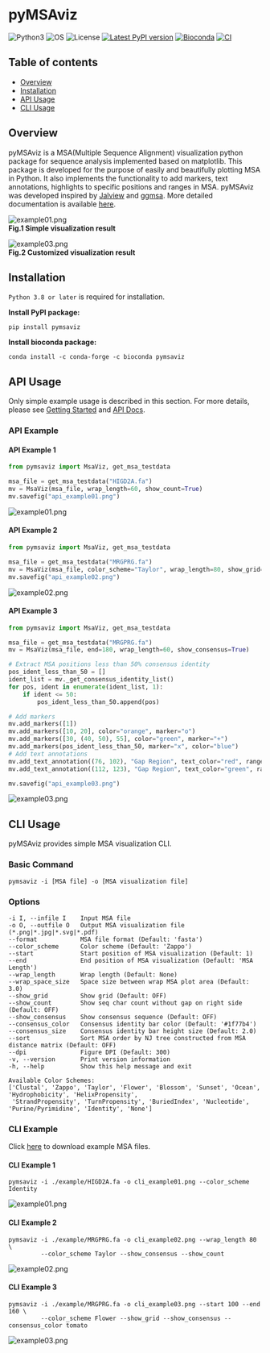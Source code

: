 # pyMSAviz

![Python3](https://img.shields.io/badge/Language-Python3-steelblue)
![OS](https://img.shields.io/badge/OS-_Windows_|_Mac_|_Linux-steelblue)
![License](https://img.shields.io/badge/License-MIT-steelblue)
[![Latest PyPI version](https://img.shields.io/pypi/v/pymsaviz.svg)](https://pypi.python.org/pypi/pymsaviz)
[![Bioconda](https://img.shields.io/conda/vn/bioconda/pymsaviz.svg?color=green)](https://anaconda.org/bioconda/pymsaviz)
[![CI](https://github.com/moshi4/pyMSAviz/actions/workflows/ci.yml/badge.svg)](https://github.com/moshi4/pyMSAviz/actions/workflows/ci.yml)

## Table of contents

- [Overview](#overview)
- [Installation](#installation)
- [API Usage](#api-usage)
- [CLI Usage](#cli-usage)

## Overview

pyMSAviz is a MSA(Multiple Sequence Alignment) visualization python package for sequence analysis implemented based on matplotlib.
This package is developed for the purpose of easily and beautifully plotting MSA in Python.
It also implements the functionality to add markers, text annotations, highlights to specific positions and ranges in MSA.
pyMSAviz was developed inspired by [Jalview](https://www.jalview.org/) and [ggmsa](https://github.com/YuLab-SMU/ggmsa).
More detailed documentation is available [here](https://moshi4.github.io/pyMSAviz/).

![example01.png](https://raw.githubusercontent.com/moshi4/pyMSAviz/main/docs/images/api_example01.png)  
**Fig.1 Simple visualization result**

![example03.png](https://raw.githubusercontent.com/moshi4/pyMSAviz/main/docs/images/api_example03.png)  
**Fig.2 Customized visualization result**

## Installation

`Python 3.8 or later` is required for installation.

**Install PyPI package:**

    pip install pymsaviz

**Install bioconda package:**

    conda install -c conda-forge -c bioconda pymsaviz

## API Usage

Only simple example usage is described in this section.
For more details, please see [Getting Started](https://moshi4.github.io/pyMSAviz/getting_started/) and [API Docs](https://moshi4.github.io/pyMSAviz/api-docs/msaviz/).

### API Example

#### API Example 1

```python
from pymsaviz import MsaViz, get_msa_testdata

msa_file = get_msa_testdata("HIGD2A.fa")
mv = MsaViz(msa_file, wrap_length=60, show_count=True)
mv.savefig("api_example01.png")
```

![example01.png](https://raw.githubusercontent.com/moshi4/pyMSAviz/main/docs/images/api_example01.png)  

#### API Example 2

```python
from pymsaviz import MsaViz, get_msa_testdata

msa_file = get_msa_testdata("MRGPRG.fa")
mv = MsaViz(msa_file, color_scheme="Taylor", wrap_length=80, show_grid=True, show_consensus=True)
mv.savefig("api_example02.png")
```

![example02.png](https://raw.githubusercontent.com/moshi4/pyMSAviz/main/docs/images/api_example02.png)  

#### API Example 3

```python
from pymsaviz import MsaViz, get_msa_testdata

msa_file = get_msa_testdata("MRGPRG.fa")
mv = MsaViz(msa_file, end=180, wrap_length=60, show_consensus=True)

# Extract MSA positions less than 50% consensus identity
pos_ident_less_than_50 = []
ident_list = mv._get_consensus_identity_list()
for pos, ident in enumerate(ident_list, 1):
    if ident <= 50:
        pos_ident_less_than_50.append(pos)

# Add markers
mv.add_markers([1])
mv.add_markers([10, 20], color="orange", marker="o")
mv.add_markers([30, (40, 50), 55], color="green", marker="+")
mv.add_markers(pos_ident_less_than_50, marker="x", color="blue")
# Add text annotations
mv.add_text_annotation((76, 102), "Gap Region", text_color="red", range_color="red")
mv.add_text_annotation((112, 123), "Gap Region", text_color="green", range_color="green")

mv.savefig("api_example03.png")
```

![example03.png](https://raw.githubusercontent.com/moshi4/pyMSAviz/main/docs/images/api_example03.png)  

## CLI Usage

pyMSAviz provides simple MSA visualization CLI.

### Basic Command

    pymsaviz -i [MSA file] -o [MSA visualization file]

### Options

    -i I, --infile I    Input MSA file
    -o O, --outfile O   Output MSA visualization file (*.png|*.jpg|*.svg|*.pdf)
    --format            MSA file format (Default: 'fasta')
    --color_scheme      Color scheme (Default: 'Zappo')
    --start             Start position of MSA visualization (Default: 1)
    --end               End position of MSA visualization (Default: 'MSA Length')
    --wrap_length       Wrap length (Default: None)
    --wrap_space_size   Space size between wrap MSA plot area (Default: 3.0)
    --show_grid         Show grid (Default: OFF)
    --show_count        Show seq char count without gap on right side (Default: OFF)
    --show_consensus    Show consensus sequence (Default: OFF)
    --consensus_color   Consensus identity bar color (Default: '#1f77b4')
    --consensus_size    Consensus identity bar height size (Default: 2.0)
    --sort              Sort MSA order by NJ tree constructed from MSA distance matrix (Default: OFF)
    --dpi               Figure DPI (Default: 300)
    -v, --version       Print version information
    -h, --help          Show this help message and exit

    Available Color Schemes:
    ['Clustal', 'Zappo', 'Taylor', 'Flower', 'Blossom', 'Sunset', 'Ocean', 'Hydrophobicity', 'HelixPropensity', 
     'StrandPropensity', 'TurnPropensity', 'BuriedIndex', 'Nucleotide', 'Purine/Pyrimidine', 'Identity', 'None']

### CLI Example

Click [here](https://github.com/moshi4/pyMSAviz/raw/main/example/example.zip) to download example MSA files.  

#### CLI Example 1

    pymsaviz -i ./example/HIGD2A.fa -o cli_example01.png --color_scheme Identity

![example01.png](https://raw.githubusercontent.com/moshi4/pyMSAviz/main/docs/images/cli_example01.png)  

#### CLI Example 2

    pymsaviz -i ./example/MRGPRG.fa -o cli_example02.png --wrap_length 80 \
             --color_scheme Taylor --show_consensus --show_count

![example02.png](https://raw.githubusercontent.com/moshi4/pyMSAviz/main/docs/images/cli_example02.png)  

#### CLI Example 3

    pymsaviz -i ./example/MRGPRG.fa -o cli_example03.png --start 100 --end 160 \
             --color_scheme Flower --show_grid --show_consensus --consensus_color tomato 

![example03.png](https://raw.githubusercontent.com/moshi4/pyMSAviz/main/docs/images/cli_example03.png)  
